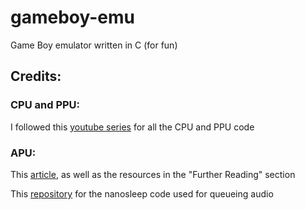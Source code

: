# gameboy-emu
Game Boy emulator written in C (for fun)

## Credits:
### CPU and PPU:
I followed this [youtube series](https://www.youtube.com/playlist?list=PLVxiWMqQvhg_yk4qy2cSC3457wZJga_e5) for all the CPU and PPU code

### APU:
This [article](https://nightshade256.github.io/2021/03/27/gb-sound-emulation.html), as well as the resources in the "Further Reading" section

This [repository](https://github.com/mmitch/gbsplay/blob/master/plugout_sdl.c) for the nanosleep code used for queueing audio
